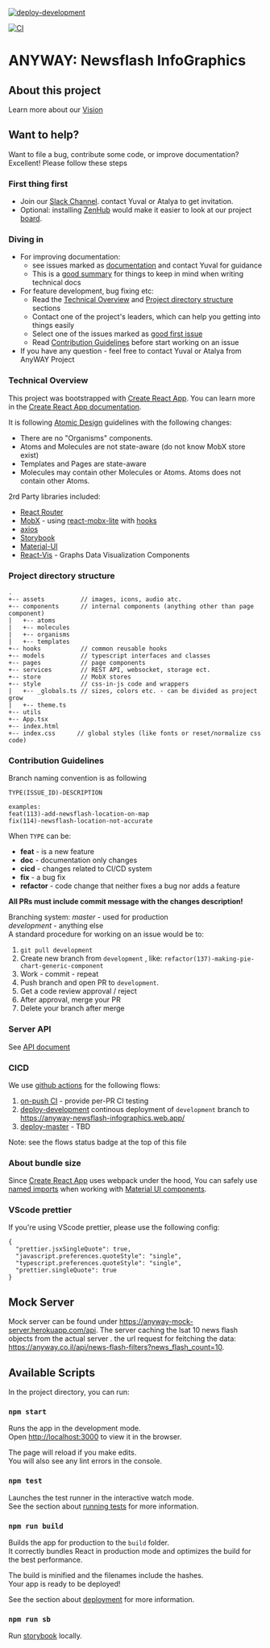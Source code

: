 [![deploy-development](https://github.com/hasadna/anyway-newsflash-infographics/workflows/deploy-development/badge.svg)](https://github.com/hasadna/anyway-newsflash-infographics/actions?query=workflow%3Adeploy-development)

[![CI](https://github.com/hasadna/anyway-newsflash-infographics/workflows/CI/badge.svg)](https://github.com/hasadna/anyway-newsflash-infographics/actions?query=workflow%3ACI)

# ANYWAY: Newsflash InfoGraphics
## About this project
Learn more about our [Vision](https://github.com/hasadna/anyway-newsflash-infographics/blob/development/Vision.md)

## Want to help?
Want to file a bug, contribute some code, or improve documentation? Excellent! Please follow these steps
### First thing first
* Join our [Slack Channel](https://app.slack.com/client/T02G85W3A/CLWT1CLDQ). contact Yuval or Atalya to get invitation.
* Optional: installing [ZenHub](https://www.zenhub.com/) would make it easier to look at our project [board](https://github.com/hasadna/anyway-newsflash-infographics#workspaces/anyway-5e00f3aa79454c5108bf2370/).

### Diving in
* For improving documentation:
    - see issues marked as [documentation](https://github.com/hasadna/anyway-newsflash-infographics/issues?q=is%3Aopen+is%3Aissue+label%3Adocumentation) and contact Yuval for guidance
    - This is a [good summary](https://medium.com/@kvosswinkel/coding-like-a-journalist-ee52360a16bc) for things to keep in mind when writing technical docs
* For feature development, bug fixing etc:
    - Read the [Technical Overview](https://github.com/hasadna/anyway-newsflash-infographics#technical-overview) 
    and [Project directory structure](https://github.com/hasadna/anyway-newsflash-infographics#project-directory-structure) sections 
    - Contact one of the project's leaders, which can help you getting into things easily
    - Select one of the issues marked as [good first issue](https://github.com/hasadna/anyway-newsflash-infographics/issues?q=is%3Aopen+is%3Aissue+label%3A%22good+first+issue%22)
    - Read [Contribution Guidelines](https://github.com/hasadna/anyway-newsflash-infographics#contribution-guidelines) before start working on an issue
* If you have any question - feel free to contact Yuval or Atalya from AnyWAY Project

### Technical Overview
This project was bootstrapped with [Create React App](https://github.com/facebook/create-react-app).
You can learn more in the [Create React App documentation](https://facebook.github.io/create-react-app/docs/getting-started).

It is following [Atomic Design](https://bradfrost.com/blog/post/atomic-web-design/) guidelines with the following changes:
* There are no "Organisms" components.
* Atoms and Molecules are not state-aware (do not know MobX store exist)
* Templates and Pages are state-aware
* Molecules may contain other Molecules or Atoms. Atoms does not contain other Atoms.

2rd Party libraries included:
* [React Router](https://reacttraining.com/react-router/web/guides/quick-start)
* [MobX](https://mobx.js.org/) - using [react-mobx-lite](https://github.com/mobxjs/mobx-react-lite) with [hooks](https://mobx-react.js.org/libraries)
* [axios](https://github.com/axios/axios)
* [Storybook](https://storybook.js.org/)
* [Material-UI](https://material-ui.com/)
* [React-Vis](https://uber.github.io/react-vis/) - Graphs Data Visualization Components

### Project directory structure
```
.
+-- assets          // images, icons, audio atc.
+-- components      // internal components (anything other than page component)
|   +-- atoms
|   +-- molecules
|   +-- organisms
|   +-- templates
+-- hooks           // common reusable hooks 
+-- models          // typescript interfaces and classes
+-- pages           // page components
+-- services        // REST API, websocket, storage ect.
+-- store           // MobX stores
+-- style           // css-in-js code and wrappers
|   +-- _globals.ts // sizes, colors etc. - can be divided as project grow
|   +-- theme.ts
+-- utils
+-- App.tsx
+-- index.html
+-- index.css      // global styles (like fonts or reset/normalize css code)
```

### Contribution Guidelines
Branch naming convention is as following
```
TYPE(ISSUE_ID)-DESCRIPTION

examples:
feat(113)-add-newsflash-location-on-map
fix(114)-newsflash-location-not-accurate
```
When `TYPE` can be:
* **feat** - is a new feature
* **doc** - documentation only changes
* **cicd** - changes related to CI/CD system
* **fix** - a bug fix
* **refactor** -  code change that neither fixes a bug nor adds a feature

**All PRs must include commit message with the changes description!**

Branching system:
*master* - used for production <br>
*development* - anything else <br>
A standard procedure for working on an issue would be to:
1. `git pull development`
2. Create new branch from `development` , like: `refactor(137)-making-pie-chart-generic-component`
3. Work - commit - repeat
4. Push branch and open PR to `development`.
5. Get a code review approval / reject
6. After approval, merge your PR
7. Delete your branch after merge

### Server API <a id="serverapi"></a> 
See [API document](https://docs.google.com/document/d/1Hv5ItvwM3z9nn95LjlsYHL-o18V8PgWrrQOKIPiPymU)

### CICD <a id="cicd"></a> 
We use [github actions](https://github.com/marketplace?type=actions) for the following flows:

1. [on-push CI](https://github.com/hasadna/anyway-newsflash-infographics/actions?query=workflow%3ACI) - provide per-PR CI testing
2. [deploy-development](https://github.com/hasadna/anyway-newsflash-infographics/actions?query=workflow%3Adeploy-development) continous deployment of `development` branch to https://anyway-newsflash-infographics.web.app/
3. [deploy-master]() - TBD

Note: see the flows status badge at the top of this file

### About bundle size
Since [Create React App](https://github.com/facebook/create-react-app) uses webpack under the hood,
You can safely use [named imports](https://stackoverflow.com/questions/36795819/when-should-i-use-curly-braces-for-es6-import/36796281#36796281)
when working with [Material UI components](https://material-ui.com/guides/minimizing-bundle-size/#how-to-reduce-the-bundle-size).


### VScode prettier
If you're using VScode prettier, please use the following config:
```
{
  "prettier.jsxSingleQuote": true,
  "javascript.preferences.quoteStyle": "single",
  "typescript.preferences.quoteStyle": "single",
  "prettier.singleQuote": true
} 
```
## Mock Server 
Mock server can be found under https://anyway-mock-server.herokuapp.com/api.
The server caching the lsat 10 news flash objects from the actual server .
the url request for feitching the data: 
https://anyway.co.il/api/news-flash-filters?news_flash_count=10.

## Available Scripts

In the project directory, you can run:

### `npm start`

Runs the app in the development mode.<br />
Open [http://localhost:3000](http://localhost:3000) to view it in the browser.

The page will reload if you make edits.<br />
You will also see any lint errors in the console.

### `npm test`

Launches the test runner in the interactive watch mode.<br />
See the section about [running tests](https://facebook.github.io/create-react-app/docs/running-tests) for more information.

### `npm run build`

Builds the app for production to the `build` folder.<br />
It correctly bundles React in production mode and optimizes the build for the best performance.

The build is minified and the filenames include the hashes.<br />
Your app is ready to be deployed!

See the section about [deployment](https://facebook.github.io/create-react-app/docs/deployment) for more information.

### `npm run sb`
Run [storybook](https://storybook.js.org/docs/configurations/cli-options/#for-start-storybook) locally.
